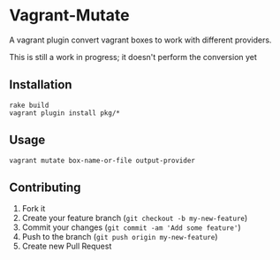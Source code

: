 # Vagrant-Mutate

A vagrant plugin convert vagrant boxes to work with different providers.

This is still a work in progress; it doesn't perform the conversion yet

## Installation

    rake build
    vagrant plugin install pkg/*

## Usage

    vagrant mutate box-name-or-file output-provider

## Contributing

1. Fork it
2. Create your feature branch (`git checkout -b my-new-feature`)
3. Commit your changes (`git commit -am 'Add some feature'`)
4. Push to the branch (`git push origin my-new-feature`)
5. Create new Pull Request
